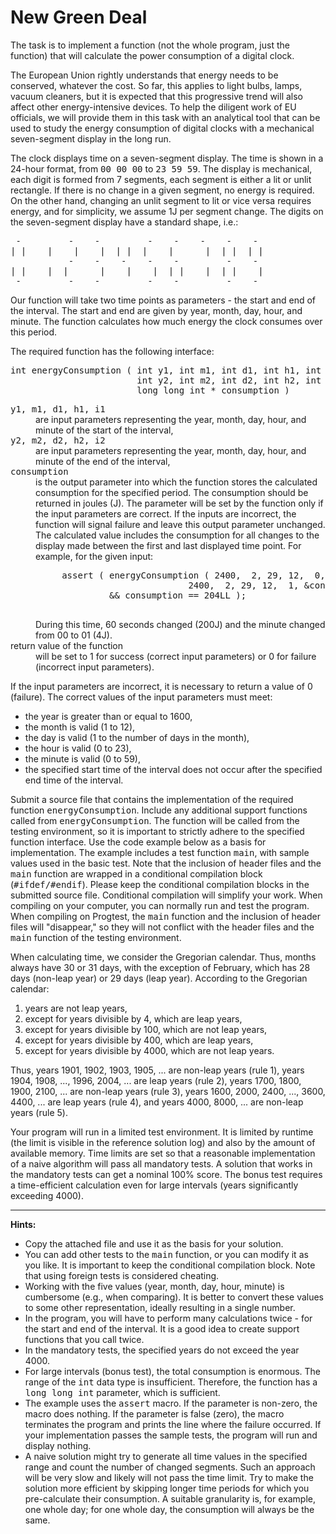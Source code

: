 <h1>New Green Deal</h1>

<td class="lrtbCell" colspan="3" align="left"><p>The task is to implement a function (not the whole program, just the function) that will calculate the power consumption of a digital clock.</p>

<p>The European Union rightly understands that energy needs to be conserved, whatever the cost. So far, this applies to light bulbs, lamps, vacuum cleaners, but it is expected that this progressive trend will also affect other energy-intensive devices. To help the diligent work of EU officials, we will provide them in this task with an analytical tool that can be used to study the energy consumption of digital clocks with a mechanical seven-segment display in the long run.</p>

<p>The clock displays time on a seven-segment display. The time is shown in a 24-hour format, from <tt>00 00 00</tt> to <tt>23 59 59</tt>. The display is mechanical, each digit is formed from 7 segments, each segment is either a lit or unlit rectangle. If there is no change in a given segment, no energy is required. On the other hand, changing an unlit segment to lit or vice versa requires energy, and for simplicity, we assume 1J per segment change. The digits on the seven-segment display have a standard shape, i.e.:</p>

<pre>
 -         -    -         -    -    -    -    -                                                                     
| |    |    |    |  | |  |    |      |  | |  | |                                                                       
           -    -    -    -    -         -    -                                                                     
| |    |  |      |    |    |  | |    |  | |    |                                                                       
 -         -    -         -    -         -    -                                                                     
</pre>

<p>Our function will take two time points as parameters - the start and end of the interval. The start and end are given by year, month, day, hour, and minute. The function calculates how much energy the clock consumes over this period.</p>

<p>The required function has the following interface:</p>
<pre>
int energyConsumption ( int y1, int m1, int d1, int h1, int i1,
                        int y2, int m2, int d2, int h2, int i2, 
                        long long int * consumption )
</pre>
<dl>
 <dt><tt>y1, m1, d1, h1, i1</tt></dt><dd>are input parameters representing the year, month, day, hour, and minute of the start of the interval,</dd>

 <dt><tt>y2, m2, d2, h2, i2</tt></dt><dd>are input parameters representing the year, month, day, hour, and minute of the end of the interval,</dd>

 <dt><tt>consumption</tt></dt><dd>is the output parameter into which the function stores the calculated consumption for the specified period. The consumption should be returned in joules (J). The parameter will be set by the function only if the input parameters are correct. If the inputs are incorrect, the function will signal failure and leave this output parameter unchanged. The calculated value includes the consumption for all changes to the display made between the first and last displayed time point. For example, for the given input: 
   <pre>
     assert ( energyConsumption ( 2400,  2, 29, 12,  0,
                             2400,  2, 29, 12,  1, &amp;consumption ) == 1
              &amp;&amp; consumption == 204LL );
   </pre>
   During this time, 60 seconds changed (200J) and the minute changed from 00 to 01 (4J).
   </dd>

 <dt>return value of the function</dt><dd>will be set to 1 for success (correct input parameters) or 0 for failure (incorrect input parameters).</dd>
</dl>

<p>If the input parameters are incorrect, it is necessary to return a value of 0 (failure). The correct values of the input parameters must meet:</p>
<ul>
 <li>the year is greater than or equal to 1600,</li>
 <li>the month is valid (1 to 12),</li>
 <li>the day is valid (1 to the number of days in the month),</li>
 <li>the hour is valid (0 to 23),</li>
 <li>the minute is valid (0 to 59),</li>
 <li>the specified start time of the interval does not occur after the specified end time of the interval.</li>
</ul>

<p>Submit a source file that contains the implementation of the required function <tt>energyConsumption</tt>. Include any additional support functions called from <tt>energyConsumption</tt>. The function will be called from the testing environment, so it is important to strictly adhere to the specified function interface. Use the code example below as a basis for implementation. The example includes a test function <tt>main</tt>, with sample values used in the basic test. Note that the inclusion of header files and the <tt>main</tt> function are wrapped in a conditional compilation block (<tt>#ifdef/#endif</tt>). Please keep the conditional compilation blocks in the submitted source file. Conditional compilation will simplify your work. When compiling on your computer, you can normally run and test the program. When compiling on Progtest, the <tt>main</tt> function and the inclusion of header files will "disappear," so they will not conflict with the header files and the <tt>main</tt> function of the testing environment.</p>

<p>When calculating time, we consider the Gregorian calendar. Thus, months always have 30 or 31 days, with the exception of February, which has 28 days (non-leap year) or 29 days (leap year). According to the Gregorian calendar:</p>
<ol>
 <li>years are not leap years,</li>
 <li>except for years divisible by 4, which are leap years,</li>
 <li>except for years divisible by 100, which are not leap years,</li>
 <li>except for years divisible by 400, which are leap years,</li>
 <li>except for years divisible by 4000, which are not leap years.</li>
</ol>

<p>Thus, years 1901, 1902, 1903, 1905, ... are non-leap years (rule 1), years 1904, 1908, ..., 1996, 2004, ... are leap years (rule 2), years 1700, 1800, 1900, 2100, ... are non-leap years (rule 3), years 1600, 2000, 2400, ..., 3600, 4400, ... are leap years (rule 4), and years 4000, 8000, ... are non-leap years (rule 5).</p>

<p>Your program will run in a limited test environment. It is limited by runtime (the limit is visible in the reference solution log) and also by the amount of available memory. Time limits are set so that a reasonable implementation of a naive algorithm will pass all mandatory tests. A solution that works in the mandatory tests can get a nominal 100% score. The bonus test requires a time-efficient calculation even for large intervals (years significantly exceeding 4000).</p>
<hr />
<b>Hints:</b><br />
<ul>
 <li>Copy the attached file and use it as the basis for your solution.</li>

 <li>You can add other tests to the <tt>main</tt> function, or you can modify it as you like. It is important to keep the conditional compilation block. Note that using foreign tests is considered cheating.</li>

 <li>Working with the five values (year, month, day, hour, minute) is cumbersome (e.g., when comparing). It is better to convert these values to some other representation, ideally resulting in a single number.</li>

 <li>In the program, you will have to perform many calculations twice - for the start and end of the interval. It is a good idea to create support functions that you call twice.</li>

 <li>In the mandatory tests, the specified years do not exceed the year 4000.</li>

 <li>For large intervals (bonus test), the total consumption is enormous. The range of the <tt>int</tt> data type is insufficient. Therefore, the function has a <tt>long long int</tt> parameter, which is sufficient.</li>

 <li>The example uses the <tt>assert</tt> macro. If the parameter is non-zero, the macro does nothing. If the parameter is false (zero), the macro terminates the program and prints the line where the failure occurred. If your implementation passes the sample tests, the program will run and display nothing.</li>

 <li>A naive solution might try to generate all time values in the specified range and count the number of changed segments. Such an approach will be very slow and likely will not pass the time limit. Try to make the solution more efficient by skipping longer time periods for which you pre-calculate their consumption. A suitable granularity is, for example, one whole day; for one whole day, the consumption will always be the same.</li>
</ul>
</td> 